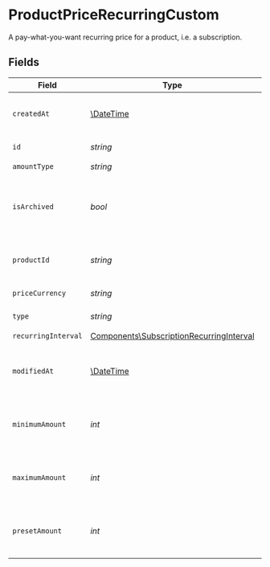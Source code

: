 # ProductPriceRecurringCustom

A pay-what-you-want recurring price for a product, i.e. a subscription.


## Fields

| Field                                                                                                | Type                                                                                                 | Required                                                                                             | Description                                                                                          |
| ---------------------------------------------------------------------------------------------------- | ---------------------------------------------------------------------------------------------------- | ---------------------------------------------------------------------------------------------------- | ---------------------------------------------------------------------------------------------------- |
| `createdAt`                                                                                          | [\DateTime](https://www.php.net/manual/en/class.datetime.php)                                        | :heavy_check_mark:                                                                                   | Creation timestamp of the object.                                                                    |
| `id`                                                                                                 | *string*                                                                                             | :heavy_check_mark:                                                                                   | The ID of the price.                                                                                 |
| `amountType`                                                                                         | *string*                                                                                             | :heavy_check_mark:                                                                                   | N/A                                                                                                  |
| `isArchived`                                                                                         | *bool*                                                                                               | :heavy_check_mark:                                                                                   | Whether the price is archived and no longer available.                                               |
| `productId`                                                                                          | *string*                                                                                             | :heavy_check_mark:                                                                                   | The ID of the product owning the price.                                                              |
| `priceCurrency`                                                                                      | *string*                                                                                             | :heavy_check_mark:                                                                                   | The currency.                                                                                        |
| `type`                                                                                               | *string*                                                                                             | :heavy_check_mark:                                                                                   | The type of the price.                                                                               |
| `recurringInterval`                                                                                  | [Components\SubscriptionRecurringInterval](../../Models/Components/SubscriptionRecurringInterval.md) | :heavy_check_mark:                                                                                   | N/A                                                                                                  |
| `modifiedAt`                                                                                         | [\DateTime](https://www.php.net/manual/en/class.datetime.php)                                        | :heavy_check_mark:                                                                                   | Last modification timestamp of the object.                                                           |
| `minimumAmount`                                                                                      | *int*                                                                                                | :heavy_check_mark:                                                                                   | The minimum amount the customer can pay.                                                             |
| `maximumAmount`                                                                                      | *int*                                                                                                | :heavy_check_mark:                                                                                   | The maximum amount the customer can pay.                                                             |
| `presetAmount`                                                                                       | *int*                                                                                                | :heavy_check_mark:                                                                                   | The initial amount shown to the customer.                                                            |
